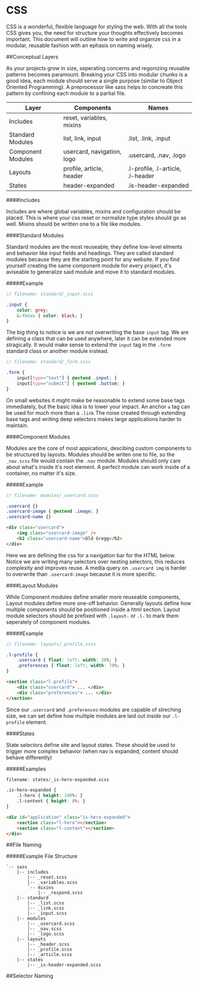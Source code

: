 CSS
===

CSS is a wonderful, flexible language for styling the web.  With all the tools CSS gives you, the need for structure your thoughts effectively becomes important.  This document will outline how to write and organize css in a modular, reusable fashion with an ephasis on naming wisely.

##Conceptual Layers

As your projects grow in size, seperating concerns and regonizing reusable patterns becomes paramount.  Breaking your CSS into modular chunks is a good idea, each module should serve a single purpose (similar to Object Oriented Programming).  A preprocessor like sass helps to concreate this pattern by confining each module to a partial file.

Layer  | Components | Names
--- | --- | ---
Includes | reset, variables, mixins
Standard Modules | list, link, input | .list, .link, .input
Component Modules | usercard, navigation, logo | .usercard, .nav, .logo
Layouts | profile, article, header | .l-profile, .l-article, .l-header
States | header-expanded | .is-header-expanded

####Includes

Includes are where global variables, mixins and configuration should be placed. This is where your css reset or normalize type styles should go as well.  Mixins should be written one to a file like modules.

####Standard Modules

Standard modules are the most reuseable; they define low-level elments and behavior like input fields and headings.  They are called standard modules because they are the starting point for any website.  If you find yourself creating the same component module for every project, it's aviseable to generalize said module and move it to standard modules.

#####Example

```scss
// filename: standard/_input.scss

.input {
    color: grey;
    &:focus { color: black; }
}
```

The big thing to notice is we are not overwriting the base `input` tag.  We are defining a class that can be used anywhere, later it can be extended more stragically.  It would make sense to extend the `input` tag in the `.form` standard class or another module instead.

```scss
// filename: standard/_form.scss

.form {
    input[type="text"] { @extend .input; }
    input[type="submit"] { @extend .buttom; }
}
```

On small websites it might make be reasonable to extend some base tags immediately, but the basic idea is to lower your impact.  An anchor `a` tag can be used for much more than a `.link`  The noise created through extending base tags and writing deep selectors makes large applications harder to maintain.

####Component Modules

Modules are the core of most appications, descibing custom components to be structured by layouts.  Modules should be writen one to file, so the `_nav.scss` file would contain the `.nav` module.  Modules should only care about what's inside it's root element.  A perfect module can work inside of a container, no matter it's size. 

#####Example

```scss
// filename: modules/_usercard.scss

.usercard {}
.usercard-image { @extend .image; }
.usercard-name {}
```

```html
<div class="usercard">
    <img class="usercard-image" />
    <h2 class="usercard-name">Old Gregg</h2>
</div>
```

Here we are defining the css for a navigation bar for the HTML below.  Notice we are writing many selectors over nesting selectors, this reduces complexity and improves reuse.  A media query on `.usercard img` is harder to overwrite than `.usercard-image` because it is more specific.  

####Layout Modules

While Component modules define smaller more reuseable components, Layout modules define more one-off behavior.  Generally layouts define how multiple components should be positioned inside a html section.  Layout module selectors should be prefixed with `.layout-` or `.l-` to mark them seperately of component modules.

#####Example

```scss
// filename: layouts/_profile.scss

.l-profile {
    .usercard { float: left; width: 30%; }
    .preferences { float: left; width: 70%; }
}
```

```html
<section class="l-profile">
    <div class="usercard"> ... </div>
    <div class="preferences"> ... </div>
</section>
```

Since our `.usercard` and `.preferences` modules are capable of streching size, we can set define how multiple modules are laid out inside our `.l-profile` element.

####States

State selectors define site and layout states.  These should be used to trigger more complex behavior (when nav is  expanded, content should behave differently)  

#####Examples

```scss
filename: states/_is-hero-expanded.scss

.is-hero-expanded {
    .l-hero { height: 100%: }
    .l-content { height: 0%; }
}
```

```html
<div id="application" class="is-hero-expanded">
    <section class="l-hero"></section>
    <section class="l-content"></section>
</div>
```


##File Naming

#####Example File Structure

```
`-- sass
    |-- includes
        |-- _reset.scss
        |-- _variables.scss
        `-- mixins
            |-- _respond.scss
    |-- standard
        |-- _list.scss
        |-- _link.scss
        |-- _input.scss
    |-- modules
        |-- _usercard.scss
        |-- _nav.scss
        |-- _logo.scss
    |-- layouts
        |-- _header.scss
        |-- _profile.scss
        |-- _article.scss
    |-- states
        |-- _is-header-expanded.scss
```

##Selector Naming

